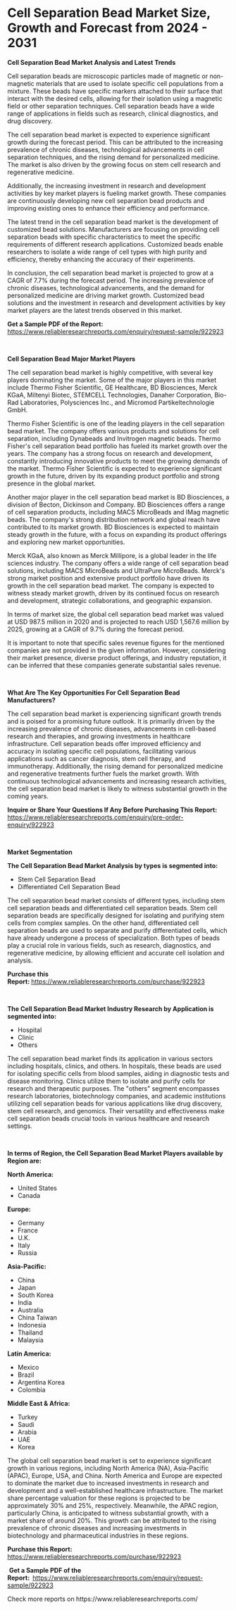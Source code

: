 <p><h1>Cell Separation Bead Market Size, Growth and Forecast from 2024 - 2031</h1></p><p><strong>Cell Separation Bead Market Analysis and Latest Trends</strong></p>
<p><p>Cell separation beads are microscopic particles made of magnetic or non-magnetic materials that are used to isolate specific cell populations from a mixture. These beads have specific markers attached to their surface that interact with the desired cells, allowing for their isolation using a magnetic field or other separation techniques. Cell separation beads have a wide range of applications in fields such as research, clinical diagnostics, and drug discovery.</p><p>The cell separation bead market is expected to experience significant growth during the forecast period. This can be attributed to the increasing prevalence of chronic diseases, technological advancements in cell separation techniques, and the rising demand for personalized medicine. The market is also driven by the growing focus on stem cell research and regenerative medicine.</p><p>Additionally, the increasing investment in research and development activities by key market players is fueling market growth. These companies are continuously developing new cell separation bead products and improving existing ones to enhance their efficiency and performance.</p><p>The latest trend in the cell separation bead market is the development of customized bead solutions. Manufacturers are focusing on providing cell separation beads with specific characteristics to meet the specific requirements of different research applications. Customized beads enable researchers to isolate a wide range of cell types with high purity and efficiency, thereby enhancing the accuracy of their experiments.</p><p>In conclusion, the cell separation bead market is projected to grow at a CAGR of 7.7% during the forecast period. The increasing prevalence of chronic diseases, technological advancements, and the demand for personalized medicine are driving market growth. Customized bead solutions and the investment in research and development activities by key market players are the latest trends observed in this market.</p></p>
<p><strong>Get a Sample PDF of the Report:&nbsp;</strong> <a href="https://www.reliableresearchreports.com/enquiry/request-sample/922923">https://www.reliableresearchreports.com/enquiry/request-sample/922923</a></p>
<p>&nbsp;</p>
<p><strong>Cell Separation Bead Major Market Players</strong></p>
<p><p>The cell separation bead market is highly competitive, with several key players dominating the market. Some of the major players in this market include Thermo Fisher Scientific, GE Healthcare, BD Biosciences, Merck KGaA, Miltenyi Biotec, STEMCELL Technologies, Danaher Corporation, Bio-Rad Laboratories, Polysciences Inc., and Micromod Partikeltechnologie GmbH.</p><p>Thermo Fisher Scientific is one of the leading players in the cell separation bead market. The company offers various products and solutions for cell separation, including Dynabeads and Invitrogen magnetic beads. Thermo Fisher's cell separation bead portfolio has fueled its market growth over the years. The company has a strong focus on research and development, constantly introducing innovative products to meet the growing demands of the market. Thermo Fisher Scientific is expected to experience significant growth in the future, driven by its expanding product portfolio and strong presence in the global market.</p><p>Another major player in the cell separation bead market is BD Biosciences, a division of Becton, Dickinson and Company. BD Biosciences offers a range of cell separation products, including MACS MicroBeads and IMag magnetic beads. The company's strong distribution network and global reach have contributed to its market growth. BD Biosciences is expected to maintain steady growth in the future, with a focus on expanding its product offerings and exploring new market opportunities.</p><p>Merck KGaA, also known as Merck Millipore, is a global leader in the life sciences industry. The company offers a wide range of cell separation bead solutions, including MACS MicroBeads and UltraPure MicroBeads. Merck's strong market position and extensive product portfolio have driven its growth in the cell separation bead market. The company is expected to witness steady market growth, driven by its continued focus on research and development, strategic collaborations, and geographic expansion.</p><p>In terms of market size, the global cell separation bead market was valued at USD 987.5 million in 2020 and is projected to reach USD 1,567.6 million by 2025, growing at a CAGR of 9.7% during the forecast period.</p><p>It is important to note that specific sales revenue figures for the mentioned companies are not provided in the given information. However, considering their market presence, diverse product offerings, and industry reputation, it can be inferred that these companies generate substantial sales revenue.</p></p>
<p>&nbsp;</p>
<p><strong>What Are The Key Opportunities For Cell Separation Bead Manufacturers?</strong></p>
<p><p>The cell separation bead market is experiencing significant growth trends and is poised for a promising future outlook. It is primarily driven by the increasing prevalence of chronic diseases, advancements in cell-based research and therapies, and growing investments in healthcare infrastructure. Cell separation beads offer improved efficiency and accuracy in isolating specific cell populations, facilitating various applications such as cancer diagnosis, stem cell therapy, and immunotherapy. Additionally, the rising demand for personalized medicine and regenerative treatments further fuels the market growth. With continuous technological advancements and increasing research activities, the cell separation bead market is likely to witness substantial growth in the coming years.</p></p>
<p><strong>Inquire or Share Your Questions If Any Before Purchasing This Report:</strong> <a href="https://www.reliableresearchreports.com/enquiry/pre-order-enquiry/922923">https://www.reliableresearchreports.com/enquiry/pre-order-enquiry/922923</a></p>
<p>&nbsp;</p>
<p><strong>Market Segmentation</strong></p>
<p><strong>The Cell Separation Bead Market Analysis by types is segmented into:</strong></p>
<p><ul><li>Stem Cell Separation Bead</li><li>Differentiated Cell Separation Bead</li></ul></p>
<p><p>The cell separation bead market consists of different types, including stem cell separation beads and differentiated cell separation beads. Stem cell separation beads are specifically designed for isolating and purifying stem cells from complex samples. On the other hand, differentiated cell separation beads are used to separate and purify differentiated cells, which have already undergone a process of specialization. Both types of beads play a crucial role in various fields, such as research, diagnostics, and regenerative medicine, by allowing efficient and accurate cell isolation and analysis.</p></p>
<p><strong>Purchase this Report:&nbsp;</strong><a href="https://www.reliableresearchreports.com/purchase/922923">https://www.reliableresearchreports.com/purchase/922923</a></p>
<p>&nbsp;</p>
<p><strong>The Cell Separation Bead Market Industry Research by Application is segmented into:</strong></p>
<p><ul><li>Hospital</li><li>Clinic</li><li>Others</li></ul></p>
<p><p>The cell separation bead market finds its application in various sectors including hospitals, clinics, and others. In hospitals, these beads are used for isolating specific cells from blood samples, aiding in diagnostic tests and disease monitoring. Clinics utilize them to isolate and purify cells for research and therapeutic purposes. The "others" segment encompasses research laboratories, biotechnology companies, and academic institutions utilizing cell separation beads for various applications like drug discovery, stem cell research, and genomics. Their versatility and effectiveness make cell separation beads crucial tools in various healthcare and research settings.</p></p>
<p>&nbsp;</p>
<p><strong>In terms of Region, the Cell Separation Bead Market Players available by Region are:</strong></p>
<p>
    <p> <strong> North America: </strong>
        <ul>
            <li>United States</li>
            <li>Canada</li>
        </ul>
        </p> 
    <p> <strong> Europe: </strong>
        <ul>
            <li>Germany</li>
            <li>France</li>
            <li>U.K.</li>
            <li>Italy</li>
            <li>Russia</li>
        </ul>
        </p> 
    <p> <strong> Asia-Pacific: </strong>
        <ul>
            <li>China</li>
            <li>Japan</li>
            <li>South Korea</li>
            <li>India</li>
            <li>Australia</li>
            <li>China Taiwan</li>
            <li>Indonesia</li>
            <li>Thailand</li>
            <li>Malaysia</li>
        </ul>
        </p> 
    <p> <strong> Latin America: </strong>
        <ul>
            <li>Mexico</li>
            <li>Brazil</li>
            <li>Argentina Korea</li>
            <li>Colombia</li>
        </ul>
        </p> 
    <p> <strong> Middle East & Africa: </strong>
        <ul>
            <li>Turkey</li>
            <li>Saudi</li>
            <li>Arabia</li>
            <li>UAE</li>
            <li>Korea</li>
        </ul>
    </p>
    </p>
<p><p>The global cell separation bead market is set to experience significant growth in various regions, including North America (NA), Asia-Pacific (APAC), Europe, USA, and China. North America and Europe are expected to dominate the market due to increased investments in research and development and a well-established healthcare infrastructure. The market share percentage valuation for these regions is projected to be approximately 30% and 25%, respectively. Meanwhile, the APAC region, particularly China, is anticipated to witness substantial growth, with a market share of around 20%. This growth can be attributed to the rising prevalence of chronic diseases and increasing investments in biotechnology and pharmaceutical industries in these regions.</p></p>
<p><strong>Purchase this Report: </strong><a href="https://www.reliableresearchreports.com/purchase/922923">https://www.reliableresearchreports.com/purchase/922923</a></p>
<p>&nbsp;<strong>Get a Sample PDF of the Report:&nbsp;&nbsp;</strong><a href="https://www.reliableresearchreports.com/enquiry/request-sample/922923">https://www.reliableresearchreports.com/enquiry/request-sample/922923</a></p>
<p><strong></strong></p>
<p>Check more reports on https://www.reliableresearchreports.com/</p>